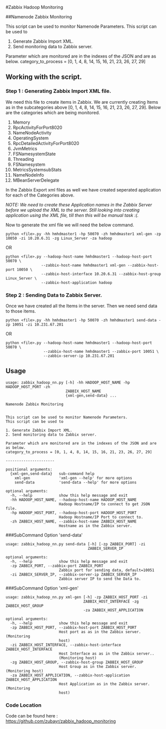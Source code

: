 #Zabbix Hadoop Monitoring

##Namenode Zabbix Monitoring

This script can be used to monitor Namenode Parameters.
This script can be used to

1. Generate Zabbix Import XML.
2. Send monitoring data to Zabbix server.

Parameter which are monitored are in the indexes of the JSON and are as below.
category_to_process = [0, 1, 4, 8, 14, 15, 16, 21, 23, 26, 27, 29]

## Working with the script.

### Step 1 : Generating Zabbix Import XML file.

We need this file to create items in Zabbix.
We are currently creating Items as in the subcategories above [0, 1, 4, 8, 14, 15, 16, 21, 23, 26, 27, 29]. 
Below are the categories which are being monitored.

1. Memory
2. RpcActivityForPort8020
3. NameNodeActivity
4. OperatingSystem
5. RpcDetailedActivityForPort8020
6. JvmMetrics
7. FSNamesystemState
8. Threading
9. FSNamesystem
10. MetricsSystemsubStats
11. NameNodeInfo
12. MBeanServerDelegate

In the Zabbix Export xml files as well we have created seperated application for each of the Categories above.

*NOTE: We need to create these Application names in the Zabbix Server before we upload the XML to the server.
Still looking into creating application using the XML file, till then this will be manual task :(.*

Now to generate the xml file we will need the below command.

    python <file>.py -hh hmhdmaster1 -hp 50070 -zh hmhdmaster1 xml-gen -zp 10050 -zi 10.20.6.31 -zg Linux_Server -za hadoop
OR   
 
    python <file>.py --hadoop-host-name hmhdmaster1 --hadoop-host-port 50070 \
                    --zabbix-host-name hmhdmaster1 xml-gen --zabbix-host-port 10050 \
                    --zabbix-host-interface 10.20.6.31 --zabbix-host-group Linux_Server \
                    --zabbix-host-application hadoop


### Step 2 : Sending Data to Zabbix Server.

Once we have created all the Items in the server.
Then we need send data to those items. 

    python <file>.py -hh hmhdmaster1 -hp 50070 -zh hmhdmaster1 send-data -zp 10051 -zi 10.231.67.201
OR

    python <file>.py --hadoop-host-name hmhdmaster1 --hadoop-host-port 50070 \
                     --zabbix-host-name hmhdmaster1 --zabbix-port 10051 \
                     --zabbix-server-ip 10.231.67.201
    
    
## Usage
    usage: zabbix_hadoop_nn.py [-h] -hh HADOOP_HOST_NAME -hp HADOOP_HOST_PORT -zh
                               ZABBIX_HOST_NAME
                               {xml-gen,send-data} ...
    
    Namenode Zabbix Monitoring
    
    
    This script can be used to monitor Namenode Parameters.
    This script can be used to
    
    1. Generate Zabbix Import XML.
    2. Send monitoring data to Zabbix server.
    
    Parameter which are monitored are in the indexes of the JSON and are as below.
    category_to_process = [0, 1, 4, 8, 14, 15, 16, 21, 23, 26, 27, 29]
    
    ----------------------
    
    positional arguments:
      {xml-gen,send-data}   sub-command help
        xml-gen             'xml-gen --help' for more options
        send-data           'send-data --help' for more options
    
    optional arguments:
      -h, --help            show this help message and exit
      -hh HADOOP_HOST_NAME, --hadoop-host-name HADOOP_HOST_NAME
                            Hadoop Hostname/IP to connect to get JSON file.
      -hp HADOOP_HOST_PORT, --hadoop-host-port HADOOP_HOST_PORT
                            Hadoop Hostname/IP Port to connect to.
      -zh ZABBIX_HOST_NAME, --zabbix-host-name ZABBIX_HOST_NAME
                            Hostname as in the Zabbix server.

###SubCommand Option 'send-data'

    usage: zabbix_hadoop_nn.py send-data [-h] [-zp ZABBIX_PORT] -zi
                                         ZABBIX_SERVER_IP
    
    optional arguments:
      -h, --help            show this help message and exit
      -zp ZABBIX_PORT, --zabbix-port ZABBIX_PORT
                            Zabbix port for sending data, default=10051
      -zi ZABBIX_SERVER_IP, --zabbix-server-ip ZABBIX_SERVER_IP
                            Zabbix server IP to send the Data to.

###SubCommand Option 'xml-gen'

    usage: zabbix_hadoop_nn.py xml-gen [-h] -zp ZABBIX_HOST_PORT -zi
                                       ZABBIX_HOST_INTERFACE -zg ZABBIX_HOST_GROUP
                                       -za ZABBIX_HOST_APPLICATION
    
    optional arguments:
      -h, --help            show this help message and exit
      -zp ZABBIX_HOST_PORT, --zabbix-host-port ZABBIX_HOST_PORT
                            Host port as as in the Zabbix server. (Monitoring
                            host)
      -zi ZABBIX_HOST_INTERFACE, --zabbix-host-interface ZABBIX_HOST_INTERFACE
                            Host Interface as as in the Zabbix server..
                            (Monitoring host)
      -zg ZABBIX_HOST_GROUP, --zabbix-host-group ZABBIX_HOST_GROUP
                            Host Group as in the Zabbix server. (Monitoring host)
      -za ZABBIX_HOST_APPLICATION, --zabbix-host-application ZABBIX_HOST_APPLICATION
                            Host Application as in the Zabbix server. (Monitoring
                            host)
                            
### Code Location 
Code can be found here : <https://github.com/zubayr/zabbix_hadoop_monitoring>

